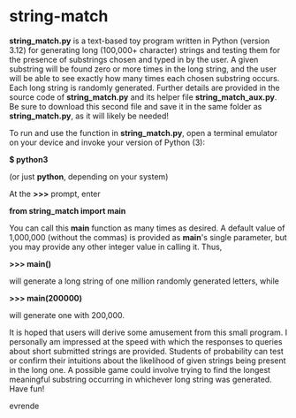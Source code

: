 # string-match

**string\_match.py** is a text-based toy program written in Python (version 3.12) for generating long (100,000+ character) strings and testing them for the presence of substrings chosen and typed in by the user. A given substring will be found zero or more times in the long string, and the user will be able to see exactly how many times each chosen substring occurs. Each long string is randomly generated. Further details are provided in the source code of **string\_match.py** and its helper file **string\_match\_aux.py**. Be sure to download this second file and save it in the same folder as **string\_match.py**, as it will likely be needed!

To run and use the function in **string\_match.py**, open a terminal emulator on your device and invoke your version of Python (3):

**$ python3**

(or just **python**, depending on your system)

At the **>>>** prompt, enter

**from string\_match import main**

You can call this **main** function as many times as desired. A default value of 1,000,000 (without the commas) is provided as **main**'s single parameter, but you may provide any other integer value in calling it. Thus,

**\>>> main()**

will generate a long string of one million randomly generated letters, while

**\>>> main(200000)**

will generate one with 200,000.

It is hoped that users will derive some amusement from this small program. I personally am impressed at the speed with which the responses to queries about short submitted strings are provided. Students of probability can test or confirm their intuitions about the likelihood of given strings being present in the long one. A possible game could involve trying to find the longest meaningful substring occurring in whichever long string was generated. Have fun!

evrende

